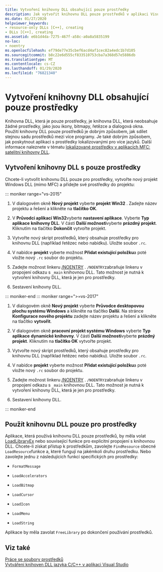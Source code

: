 ```yaml
---
title: Vytvoření knihovny DLL obsahující pouze prostředky
description: Jak vytvořit knihovnu DLL pouze prostředků v aplikaci Visual Studio.
ms.date: 01/27/2020
helpviewer_keywords:
- resource-only DLLs [C++], creating
- DLLs [C++], creating
ms.assetid: e6b1d4da-7275-467f-a58c-a0a8a5835199
no-loc:
- noentry
ms.openlocfilehash: ef79de77e35cbef6acd4af1cec82a4edc1b7d105
ms.sourcegitcommit: b8c22e6d555cf833510753cba7a368d57e5886db
ms.translationtype: MT
ms.contentlocale: cs-CZ
ms.lasthandoff: 01/29/2020
ms.locfileid: "76821340"
---
```

# <a name="creating-a-resource-only-dll"></a>Vytvoření knihovny DLL obsahující pouze prostředky

Knihovna DLL, která je pouze prostředky, je knihovna DLL, která neobsahuje žádné prostředky, jako jsou ikony, bitmapy, řetězce a dialogová okna. Použití knihovny DLL pouze prostředků je dobrým způsobem, jak sdílet stejnou sadu prostředků mezi více programy. Je také dobrým způsobem, jak poskytnout aplikaci s prostředky lokalizovanými pro více jazyků. Další informace naleznete v tématu [lokalizované prostředky v aplikacích MFC: satelitní knihovny DLL](localized-resources-in-mfc-applications-satellite-dlls.md).

## <a name="create-a-resource-only-dll"></a>Vytvoření knihovny DLL s pouze prostředky

Chcete-li vytvořit knihovnu DLL pouze pro prostředky, vytvořte nový projekt Windows DLL (mimo MFC) a přidejte své prostředky do projektu:

::: moniker range="vs-2015"

1. V dialogovém okně **Nový projekt** vyberte **projekt Win32** . Zadejte název projektu a řešení a klikněte na **tlačítko OK**.

1. V **Průvodci aplikací Win32**vyberte **nastavení aplikace**. Vyberte **Typ aplikace** **knihovny DLL**. V části **Další možnosti**vyberte **prázdný projekt**. Kliknutím na tlačítko **Dokončit** vytvořte projekt.

1. Vytvořte nový skript prostředků, který obsahuje prostředky pro knihovnu DLL (například řetězec nebo nabídku). Uložte soubor `.rc`.

1. V nabídce **projekt** vyberte možnost **Přidat existující položku**a poté vložte nový `.rc` soubor do projektu.

1. Zadejte možnost linkeru [/NOENTRY](reference/noentry-no-entry-point.md) . `/NOENTRY`zabraňuje linkeru v propojení odkazu s `_main` knihovnou DLL. Tato možnost je nutná k vytvoření knihovny DLL, která je jen pro prostředky.

1. Sestavení knihovny DLL.

::: moniker-end
::: moniker range=">=vs-2017"

1. V dialogovém okně **Nový projekt** vyberte **Průvodce desktopovou plochu systému Windows** a klikněte na tlačítko **Další**. Na stránce **Konfigurace nového projektu** zadejte název projektu a řešení a klikněte na tlačítko **vytvořit**.

1. V dialogovém okně **pracovní projekt systému Windows** vyberte **Typ aplikace** **dynamické knihovny**. V části **Další možnosti**vyberte **prázdný projekt**. Kliknutím na **tlačítko OK** vytvořte projekt.

1. Vytvořte nový skript prostředků, který obsahuje prostředky pro knihovnu DLL (například řetězec nebo nabídku). Uložte soubor `.rc`.

1. V nabídce **projekt** vyberte možnost **Přidat existující položku**a poté vložte nový `.rc` soubor do projektu.

1. Zadejte možnost linkeru [/NOENTRY](reference/noentry-no-entry-point.md) . `/NOENTRY`zabraňuje linkeru v propojení odkazu s `_main` knihovnou DLL. Tato možnost je nutná k vytvoření knihovny DLL, která je jen pro prostředky.

1. Sestavení knihovny DLL.

::: moniker-end

## <a name="use-a-resource-only-dll"></a>Použít knihovnu DLL pouze pro prostředky

Aplikace, která používá knihovnu DLL pouze prostředků, by měla volat [LoadLibraryEx](loadlibrary-and-afxloadlibrary.md) nebo související funkce pro explicitní propojení s knihovnou DLL. Chcete-li získat přístup k prostředkům, zavolejte `FindResource` obecné `LoadResource`funkce a, které fungují na jakémkoli druhu prostředku. Nebo zavolejte jednu z následujících funkcí specifických pro prostředky:

- `FormatMessage`

- `LoadAccelerators`

- `LoadBitmap`

- `LoadCursor`

- `LoadIcon`

- `LoadMenu`

- `LoadString`

Aplikace by měla zavolat `FreeLibrary` po dokončení používání prostředků.

## <a name="see-also"></a>Viz také

[Práce se soubory prostředků](../windows/working-with-resource-files.md)\
[Vytváření knihoven DLL jazyka C/C++ v aplikaci Visual Studio](dlls-in-visual-cpp.md)
